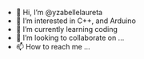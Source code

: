 - 👋 Hi, I’m @yzabellelaureta
- 👀 I’m interested in C++, and Arduino
- 🌱 I’m currently learning coding
- 💞️ I’m looking to collaborate on ...
- 📫 How to reach me ...

<!---
yzabellelaureta/yzabellelaureta is a ✨ special ✨ repository because its `README.md` (this file) appears on your GitHub profile.
You can click the Preview link to take a look at your changes.
--->
